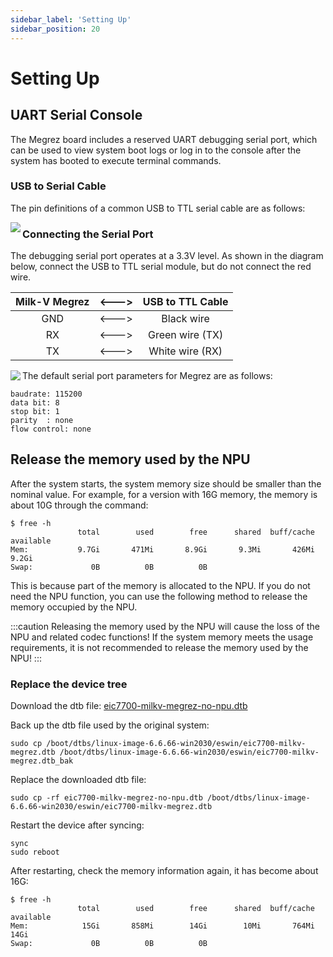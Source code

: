 ```yaml
---
sidebar_label: 'Setting Up'
sidebar_position: 20
---
```


# Setting Up

## UART Serial Console

The Megrez board includes a reserved UART debugging serial port, which can be used to view system boot logs or log in to the console after the system has booted to execute terminal commands.

### USB to Serial Cable

The pin definitions of a common USB to TTL serial cable are as follows:

<Image src='/docs/common/usb2ttl.webp' maxWidth='100%' align='left' />

### Connecting the Serial Port

The debugging serial port operates at a 3.3V level. As shown in the diagram below, connect the USB to TTL serial module, but do not connect the red wire.

<div className='gpio_style'>

| Milk-V Megrez | \<---> | USB to TTL Cable |
| :-----------: | :----: | :--------------: |
|      GND      | \<---> | Black wire       |
|      RX       | \<---> | Green wire (TX)  |
|      TX       | \<---> | White wire (RX)  |

</div>

<Image src='/docs/megrez/megrez-ttl.webp' maxWidth='100%' align='left' />

The default serial port parameters for Megrez are as follows:
```
baudrate: 115200
data bit: 8
stop bit: 1
parity  : none
flow control: none
```

## Release the memory used by the NPU

After the system starts, the system memory size should be smaller than the nominal value. For example, for a version with 16G memory, the memory is about 10G through the command:

```
$ free -h
               total        used        free      shared  buff/cache   available
Mem:           9.7Gi       471Mi       8.9Gi       9.3Mi       426Mi       9.2Gi
Swap:             0B          0B          0B
```

This is because part of the memory is allocated to the NPU. If you do not need the NPU function, you can use the following method to release the memory occupied by the NPU.

:::caution
Releasing the memory used by the NPU will cause the loss of the NPU and related codec functions! If the system memory meets the usage requirements, it is not recommended to release the memory used by the NPU!
:::

### Replace the device tree

Download the dtb file:
[eic7700-milkv-megrez-no-npu.dtb](https://github.com/milkv-megrez/megrez-files/blob/main/software/dtb/eic7700-milkv-megrez-no-npu.dtb?raw=true)

Back up the dtb file used by the original system:
```
sudo cp /boot/dtbs/linux-image-6.6.66-win2030/eswin/eic7700-milkv-megrez.dtb /boot/dtbs/linux-image-6.6.66-win2030/eswin/eic7700-milkv-megrez.dtb_bak
```

Replace the downloaded dtb file:
```
sudo cp -rf eic7700-milkv-megrez-no-npu.dtb /boot/dtbs/linux-image-6.6.66-win2030/eswin/eic7700-milkv-megrez.dtb
```

Restart the device after syncing:
```
sync
sudo reboot
```

After restarting, check the memory information again, it has become about 16G:
```
$ free -h
               total        used        free      shared  buff/cache   available
Mem:            15Gi       858Mi        14Gi        10Mi       764Mi        14Gi
Swap:             0B          0B          0B
```

